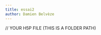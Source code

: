 ```yaml
---
title: essai2
author: Damien Belvèze
---
```



<div id="h5p-container-8"></div> // YOUR H5P FILE (THIS IS A FOLDER PATH)
<script>
  (function() {
    let h5pContainer = document.getElementById("h5p-container-8"); // div tag ID
    let h5pJsonPath = 'consequences'; // YOUR H5P FILE (THIS IS A FOLDER PATH)

    if (!document.getElementById('h5p-bundle-js')) {
      let script = document.createElement('script');
      script.id = 'h5p-bundle-js';
      script.src = 'libs/h5p/main.bundle.js';
      h5pContainer.parentNode.insertBefore(script, h5pContainer.nextSibling);
    }

    window.addEventListener("load", function() {
      const options = {
        h5pJsonPath: h5pJsonPath,
        frameJs: 'libs/h5p/frame.bundle.js',
        frameCss: 'libs/h5p/styles/h5p.css',
      }
      new H5PStandalone.H5P(h5pContainer, options);
    });
  }) ();
</script>
